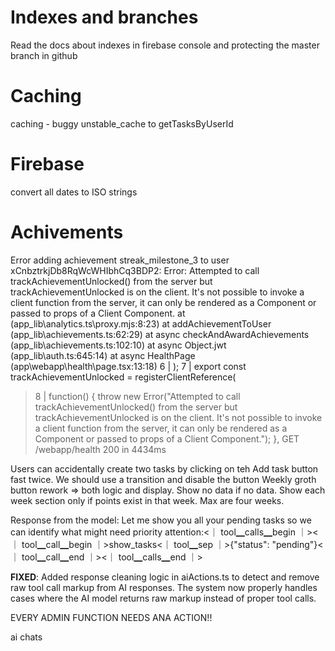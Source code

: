 # Indexes and branches

Read the docs about indexes in firebase console and protecting the master branch in github

# Caching

caching - buggy unstable_cache to getTasksByUserId

# Firebase

convert all dates to ISO strings

# Achivements

Error adding achievement streak_milestone_3 to user xCnbztrkjDb8RqWcWHIbhCq3BDP2: Error: Attempted to call trackAchievementUnlocked() from the server but trackAchievementUnlocked is on the client. It's not possible to invoke a client function from the server, it can only be rendered as a Component or passed to props of a Client Component.
at <unknown> (app_lib\analytics.ts\proxy.mjs:8:23)
at addAchievementToUser (app_lib\achievements.ts:62:29)
at async checkAndAwardAchievements (app_lib\achievements.ts:102:10)
at async Object.jwt (app_lib\auth.ts:645:14)
at async HealthPage (app\webapp\health\page.tsx:13:18)
6 | );
7 | export const trackAchievementUnlocked = registerClientReference(

> 8 | function() { throw new Error("Attempted to call trackAchievementUnlocked() from the server but trackAchievementUnlocked is on the client. It's not possible to invoke a client function from the server, it can only be rendered as a Component or passed to props of a Client Component."); },
> GET /webapp/health 200 in 4434ms

Users can accidentally create two tasks by clicking on teh Add task button fast twice. We should use a transition and disable the button
Weekly groth button rework => both logic and display. Show no data if no data. Show each week section only if points exist in that week. Max are four weeks.

Response from the model:
Let me show you all your pending tasks so we can identify what might need priority attention:<｜ tool▁calls▁begin ｜><｜ tool▁call▁begin ｜>show_tasks<｜ tool▁sep ｜>{"status": "pending"}<｜ tool▁call▁end ｜><｜ tool▁calls▁end ｜>

**FIXED**: Added response cleaning logic in aiActions.ts to detect and remove raw tool call markup from AI responses. The system now properly handles cases where the AI model returns raw markup instead of proper tool calls.

EVERY ADMIN FUNCTION NEEDS ANA ACTION!!

ai chats
